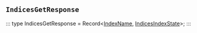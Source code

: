 ## `IndicesGetResponse`
:::
type IndicesGetResponse = Record<[IndexName](./IndexName.md), [IndicesIndexState](./IndicesIndexState.md)>;
:::
